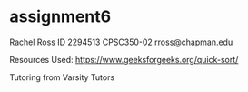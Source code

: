 # assignment6
Rachel Ross
ID 2294513
CPSC350-02
rross@chapman.edu

Resources Used:
https://www.geeksforgeeks.org/quick-sort/

Tutoring from Varsity Tutors
